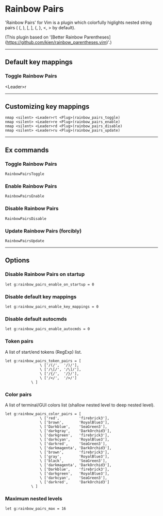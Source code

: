 # Rainbow Pairs

'Rainbow Pairs' for Vim is a plugin which colorfully higlights nested string pairs ( (, ), [, ], {, }, <, > by default).

(This plugin based on '[Better Rainbow Parentheses] (https://github.com/kien/rainbow_parentheses.vim)'.)

---

## Default key mappings

### Toggle Rainbow Pairs
\<Leader\>r

---

## Customizing key mappings

```vim
nmap <silent> <Leader>rt <Plug>(rainbow_pairs_toggle)
nmap <silent> <Leader>re <Plug>(rainbow_pairs_enable)
nmap <silent> <Leader>rd <Plug>(rainbow_pairs_disable)
nmap <silent> <Leader>ru <Plug>(rainbow_pairs_update)
```

---

## Ex commands

### Toggle Rainbow Pairs

```vim
RainbowPairsToggle
```

### Enable Rainbow Pairs

```vim
RainbowPairsEnable
```

### Disable Rainbow Pairs

```vim
RainbowPairsDisable
```

### Update Rainbow Pairs (forcibly)

```vim
RainbowPairsUpdate
```

---

## Options

### Disable Rainbow Pairs on startup

```vim
let g:rainbow_pairs_enable_on_startup = 0
```

### Disable default key mappings

```vim
let g:rainbow_pairs_enable_key_mappings = 0
```

### Disable default autocmds

```vim
let g:rainbow_pairs_enable_autocmds = 0
```

### Token pairs

A list of start/end tokens (RegExp) list.

```vim
let g:rainbow_pairs_token_pairs = [
                \ ['/(/',  '/)/'],
                \ ['/\[/', '/\]/'],
                \ ['/{/',  '/}/'],
                \ ['/</',  '/>/']
            \ ]
```

### Color pairs

A list of terminal/GUI colors list (shallow nested level to deep nested level).

```vim
let g:rainbow_pairs_color_pairs = [
                \ ['red',         'firebrick3'],
                \ ['brown',       'RoyalBlue3'],
                \ ['Darkblue',    'SeaGreen3'],
                \ ['darkgray',    'DarkOrchid3'],
                \ ['darkgreen',   'firebrick3'],
                \ ['darkcyan',    'RoyalBlue3'],
                \ ['darkred',     'SeaGreen3'],
                \ ['darkmagenta', 'DarkOrchid3'],
                \ ['brown',       'firebrick3'],
                \ ['gray',        'RoyalBlue3'],
                \ ['black',       'SeaGreen3'],
                \ ['darkmagenta', 'DarkOrchid3'],
                \ ['Darkblue',    'firebrick3'],
                \ ['darkgreen',   'RoyalBlue3'],
                \ ['darkcyan',    'SeaGreen3'],
                \ ['darkred',     'DarkOrchid3']
            \ ]
```

### Maximum nested levels

```vim
let g:rainbow_pairs_max = 16
```
